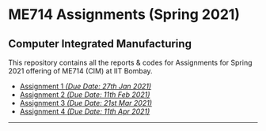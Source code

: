 # ME714 Assignments (Spring 2021)

## Computer Integrated Manufacturing

This repository contains all the reports & codes for Assignments for Spring 2021 offering of ME714 (CIM) at IIT Bombay.

- [Assignment 1 *(Due Date: 27th Jan 2021)*](https://github.com/tezansahu/ME714_CIM_Assignments/tree/main/assignment_1)
- [Assignment 2 *(Due Date: 11th Feb 2021)*](https://github.com/tezansahu/ME714_CIM_Assignments/tree/main/assignment_2)
- [Assignment 3 *(Due Date: 21st Mar 2021)*](https://github.com/tezansahu/ME714_CIM_Assignments/tree/main/assignment_3)
- [Assignment 4 *(Due Date: 11th Apr 2021)*](https://github.com/tezansahu/ME714_CIM_Assignments/tree/main/assignment_4)

***

